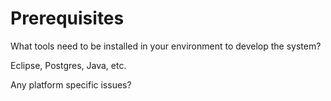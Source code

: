 # Prerequisites

What tools need to be installed in your environment to develop the system?

Eclipse, Postgres, Java, etc.

Any platform specific issues? 
